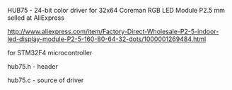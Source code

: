 HUB75 - 24-bit color driver for 32x64 Coreman RGB LED Module P2.5 mm selled at AliExpress

http://www.aliexpress.com/item/Factory-Direct-Wholesale-P2-5-indoor-led-display-module-P2-5-160-80-64-32-dots/1000001269484.html

for STM32F4 microcontroller

hub75.h - header

hub75.c - source of driver
